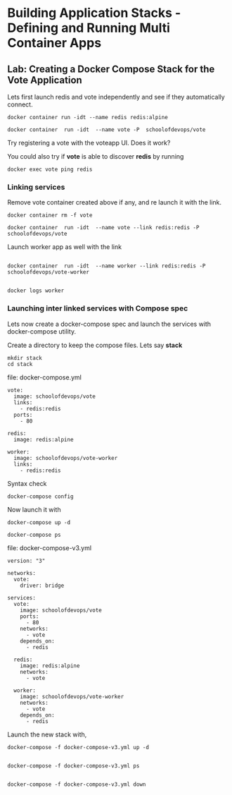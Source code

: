 # Building Application Stacks - Defining and Running Multi Container Apps


## Lab: Creating a Docker Compose Stack for the Vote Application


Lets first launch redis and vote independently  and see if they automatically connect.

```
docker container run -idt --name redis redis:alpine

docker container  run -idt  --name vote -P  schoolofdevops/vote

```

Try registering a vote with the voteapp UI.  Does it work?

You could also try if **vote** is able to discover **redis** by running

```
docker exec vote ping redis

```


### Linking services

Remove vote container created above if any, and re launch it with the link.

```
docker container rm -f vote

docker container  run -idt  --name vote --link redis:redis -P  schoolofdevops/vote
```

Launch worker app as well with the link

```

docker container  run -idt  --name worker --link redis:redis -P  schoolofdevops/vote-worker


docker logs worker
```

### Launching inter linked services with Compose spec

Lets now create a docker-compose spec and launch the services with docker-compose utility.


Create a directory to keep the compose files. Lets say **stack**

```
mkdir stack
cd stack
```

file: docker-compose.yml
```
vote:
  image: schoolofdevops/vote
  links:
    - redis:redis
  ports:
    - 80   

redis:
  image: redis:alpine

worker:
  image: schoolofdevops/vote-worker
  links:
    - redis:redis

```


Syntax check

```
docker-compose config
```



Now launch it with

```
docker-compose up -d

docker-compose ps

```

file: docker-compose-v3.yml

```
version: "3"

networks:
  vote:
    driver: bridge

services:
  vote:
    image: schoolofdevops/vote
    ports:
      - 80
    networks:
      - vote
    depends_on:
      - redis

  redis:
    image: redis:alpine
    networks:
      - vote

  worker:
    image: schoolofdevops/vote-worker
    networks:
      - vote
    depends_on:
      - redis
```


Launch the new stack with,

```
docker-compose -f docker-compose-v3.yml up -d


docker-compose -f docker-compose-v3.yml ps


docker-compose -f docker-compose-v3.yml down
```
